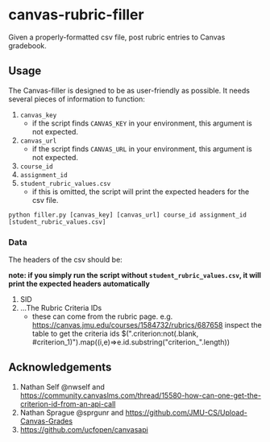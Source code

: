 # canvas-rubric-filler
Given a properly-formatted csv file, post rubric entries to Canvas gradebook.

## Usage

The Canvas-filler is designed to be as user-friendly as possible.
It needs several pieces of information to function:
1. `canvas_key`
    * if the script finds `CANVAS_KEY` in your environment, this argument is not expected.
1. `canvas_url`
    * if the script finds `CANVAS_URL` in your environment, this argument is not expected.
1. `course_id`
1. `assignment_id`
1. `student_rubric_values.csv`
    * if this is omitted, the script will print the expected headers for the csv file.

`python filler.py [canvas_key] [canvas_url] course_id assignment_id [student_rubric_values.csv]`

### Data

The headers of the csv should be:

**note: if you simply run the script without `student_rubric_values.csv`, it will print the expected headers automatically**

1. SID
2. ...The Rubric Criteria IDs 
    * these can come from the rubric page.  e.g. https://canvas.jmu.edu/courses/1584732/rubrics/687658
    inspect the table to get the criteria ids
    $(".criterion:not(.blank, #criterion_1)").map((i,e)=>e.id.substring("criterion_".length))

## Acknowledgements
1. Nathan Self @nwself and https://community.canvaslms.com/thread/15580-how-can-one-get-the-criterion-id-from-an-api-call
1. Nathan Sprague @sprgunr and https://github.com/JMU-CS/Upload-Canvas-Grades
1. https://github.com/ucfopen/canvasapi
